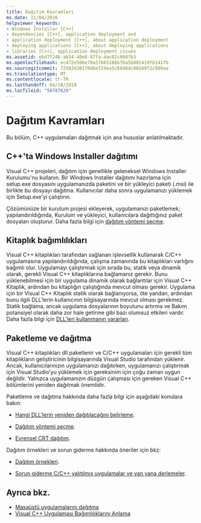 ```yaml
---
title: Dağıtım Kavramları
ms.date: 11/04/2016
helpviewer_keywords:
- Windows Installer [C++]
- dependencies [C++], application deployment and
- application deployment [C++], about application deployment
- deploying applications [C++], about deploying applications
- libraries [C++], application deployment issues
ms.assetid: ebd7f246-ab54-40e8-87fa-dac02c0047b3
ms.openlocfilehash: ec472e506e78a57b65186bf6a5b801419fb141fb
ms.sourcegitcommit: 72583d30170d6ef29ea5c6848dc00169f2c909aa
ms.translationtype: MT
ms.contentlocale: tr-TR
ms.lasthandoff: 04/18/2019
ms.locfileid: "58787620"
---
```

# <a name="deployment-concepts"></a>Dağıtım Kavramları

Bu bölüm, C++ uygulamaları dağıtmak için ana hususlar anlatılmaktadır.

## <a name="windows-installer-deployment-in-c"></a>C++'ta Windows Installer dağıtımı

Visual C++ projeleri, dağıtım için genellikle geleneksel Windows Installer Kurulumu'nu kullanın. Bir Windows Installer dağıtımı hazırlama için setup.exe dosyasını uygulamanızda paketini ve bir yükleyici paketi (.msi) ile birlikte bu dosyayı dağıtma. Kullanıcılar daha sonra uygulamanızı yüklemek için Setup.exe'yi çalıştırın.

Çözümünüze bir kurulum projesi ekleyerek, uygulamanızı paketlemek; yapılandırıldığında, Kurulum ve yükleyici, kullanıcılara dağıttığınız paket dosyaları oluşturur. Daha fazla bilgi için [dağıtım yöntemi seçme](choosing-a-deployment-method.md).

## <a name="library-dependencies"></a>Kitaplık bağımlılıkları

Visual C++ kitaplıkları tarafından sağlanan işlevsellik kullanarak C/C++ uygulamasına yapılandırıldığında, çalışma zamanında bu kitaplıkları varlığını bağımlı olur. Uygulamayı çalıştırmak için sırada bu, statik veya dinamik olarak, gerekli Visual C++ kitaplıklarına bağlamanız gerekir. Bunu yüklenebilmesi için bir uygulama dinamik olarak bağlantılar için Visual C++ Kitaplık, ardından bu kitaplığın çalıştığında mevcut olması gerekir. Uygulama için bir Visual C++ Kitaplık statik olarak bağlanıyorsa, öte yandan, ardından bunu ilgili DLL'lerin kullanıcının bilgisayarında mevcut olması gerekmez. Statik bağlama, ancak uygulama dosyalarının boyutunu artırma ve Bakım potansiyel olarak daha zor hale getirme gibi bazı olumsuz etkileri vardır. Daha fazla bilgi için [DLL'leri kullanmanın yararları](../build/dlls-in-visual-cpp.md#advantages-of-using-dlls).

## <a name="packaging-and-redistributing"></a>Paketleme ve dağıtma

Visual C++ kitaplıkları dll paketlenir ve C/C++ uygulamaları için gerekli tüm kitaplıkların geliştiricinin bilgisayarında Visual Studio tarafından yüklenir. Ancak, kullanıcılarınızın uygulamanızı dağıtırken, uygulamanızı çalıştırmak için Visual Studio'yu yüklemek için gereksinim için çoğu zaman uygun değildir. Yalnızca uygulamanızın düzgün çalışması için gereken Visual C++ bölümlerini yeniden dağıtmak önemlidir.

Paketleme ve dağıtma hakkında daha fazla bilgi için aşağıdaki konulara bakın:

- [Hangi DLL'lerin yeniden dağıtılacağını belirleme](determining-which-dlls-to-redistribute.md).

- [Dağıtım yöntemi seçme](choosing-a-deployment-method.md).

- [Evrensel CRT dağıtım](universal-crt-deployment.md).

Dağıtım örnekleri ve sorun giderme hakkında öneriler için bkz:

- [Dağıtım örnekleri](deployment-examples.md).

- [Sorun giderme C/C++ yalıtılmış uygulamalar ve yan yana derlemeler](../build/troubleshooting-c-cpp-isolated-applications-and-side-by-side-assemblies.md).

## <a name="see-also"></a>Ayrıca bkz.

- [Masaüstü uygulamalarını dağıtma](deploying-native-desktop-applications-visual-cpp.md)
- [Visual C++ Uygulaması Bağımlılıklarını Anlama](understanding-the-dependencies-of-a-visual-cpp-application.md)
